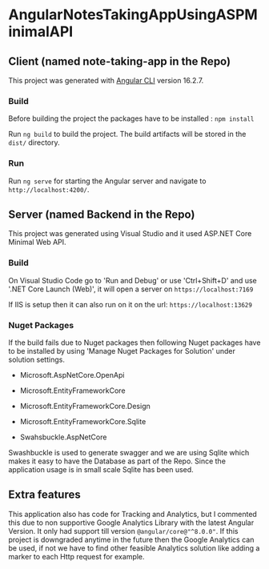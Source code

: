 # AngularNotesTakingAppUsingASPMinimalAPI
## Client (named note-taking-app in the Repo)

This project was generated with [Angular CLI](https://github.com/angular/angular-cli) version 16.2.7.

### Build

Before building the project the packages have to be installed : `npm install`

Run `ng build` to build the project. The build artifacts will be stored in the `dist/` directory.

### Run

Run `ng serve` for starting the Angular server and navigate to `http://localhost:4200/`.

## Server (named Backend in the Repo)

This project was generated using Visual Studio and it used ASP.NET Core Minimal Web API.

### Build

On Visual Studio Code go to 'Run and Debug' or use 'Ctrl+Shift+D' and use '.NET Core Launch (Web)', it will open a server on `https://localhost:7169`

If IIS is setup then it can also run on it on the url: `https://localhost:13629`

### Nuget Packages

If the build fails due to Nuget packages then following Nuget packages have to be installed by using 'Manage Nuget Packages for Solution' under solution settings.

  - Microsoft.AspNetCore.OpenApi
  
  - Microsoft.EntityFrameworkCore
  
  - Microsoft.EntityFrameworkCore.Design
  
  - Microsoft.EntityFrameworkCore.Sqlite
  
  - Swahsbuckle.AspNetCore

Swashbuckle is used to generate swagger and we are using Sqlite which makes it easy to have the Database as part of the Repo. Since the application usage is in small scale Sqlite has been used.

## Extra features

This application also has code for Tracking and Analytics, but I commented this due to non supportive Google Analytics Library with the latest Angular Version. It only had support till version `@angular/core@"^8.0.0"`.
If this project is downgraded anytime in the future then the Google Analytics can be used, if not we have to find other feasible Analytics solution like adding a marker to each Http request for example.
